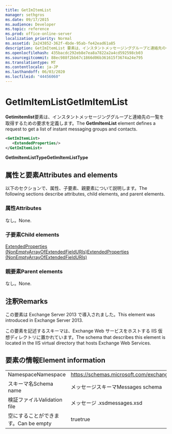 ```yaml
---
title: GetImItemList
manager: sethgros
ms.date: 09/17/2015
ms.audience: Developer
ms.topic: reference
ms.prod: office-online-server
localization_priority: Normal
ms.assetid: 2a243852-362f-4bde-95ab-fe42ead61a85
description: GetImItemList 要素は、インスタントメッセージンググループと連絡先の一覧を取得するための要求を定義します。
ms.openlocfilehash: 435bacdc292eb8e7ea8a7822a2a4cd592598cb03
ms.sourcegitcommit: 88ec988f2bb67c1866d06b361615f3674a24e795
ms.translationtype: MT
ms.contentlocale: ja-JP
ms.lasthandoff: 06/03/2020
ms.locfileid: "44456060"
---
```

# <a name="getimitemlist"></a><span data-ttu-id="59ebf-103">GetImItemList</span><span class="sxs-lookup"><span data-stu-id="59ebf-103">GetImItemList</span></span>

<span data-ttu-id="59ebf-104">**Getimitemlist**要素は、インスタントメッセージンググループと連絡先の一覧を取得するための要求を定義します。</span><span class="sxs-lookup"><span data-stu-id="59ebf-104">The **GetImItemList** element defines a request to get a list of instant messaging groups and contacts.</span></span> 
  
```XML
<GetImItemList>
   <ExtendedProperties/>
</GetImItemList>
```

 <span data-ttu-id="59ebf-105">**GetImItemListType**</span><span class="sxs-lookup"><span data-stu-id="59ebf-105">**GetImItemListType**</span></span>
## <a name="attributes-and-elements"></a><span data-ttu-id="59ebf-106">属性と要素</span><span class="sxs-lookup"><span data-stu-id="59ebf-106">Attributes and elements</span></span>

<span data-ttu-id="59ebf-107">以下のセクションで、属性、子要素、親要素について説明します。</span><span class="sxs-lookup"><span data-stu-id="59ebf-107">The following sections describe attributes, child elements, and parent elements.</span></span>
  
### <a name="attributes"></a><span data-ttu-id="59ebf-108">属性</span><span class="sxs-lookup"><span data-stu-id="59ebf-108">Attributes</span></span>

<span data-ttu-id="59ebf-109">なし。</span><span class="sxs-lookup"><span data-stu-id="59ebf-109">None.</span></span>
  
### <a name="child-elements"></a><span data-ttu-id="59ebf-110">子要素</span><span class="sxs-lookup"><span data-stu-id="59ebf-110">Child elements</span></span>

[<span data-ttu-id="59ebf-111">ExtendedProperties (NonEmptyArrayOfExtendedFieldURIs)</span><span class="sxs-lookup"><span data-stu-id="59ebf-111">ExtendedProperties (NonEmptyArrayOfExtendedFieldURIs)</span></span>](extendedproperties-nonemptyarrayofextendedfielduris.md)
  
### <a name="parent-elements"></a><span data-ttu-id="59ebf-112">親要素</span><span class="sxs-lookup"><span data-stu-id="59ebf-112">Parent elements</span></span>

<span data-ttu-id="59ebf-113">なし。</span><span class="sxs-lookup"><span data-stu-id="59ebf-113">None.</span></span>
  
## <a name="remarks"></a><span data-ttu-id="59ebf-114">注釈</span><span class="sxs-lookup"><span data-stu-id="59ebf-114">Remarks</span></span>

<span data-ttu-id="59ebf-115">この要素は Exchange Server 2013 で導入されました。</span><span class="sxs-lookup"><span data-stu-id="59ebf-115">This element was introduced in Exchange Server 2013.</span></span>
  
<span data-ttu-id="59ebf-116">この要素を記述するスキーマは、Exchange Web サービスをホストする IIS 仮想ディレクトリに置かれています。</span><span class="sxs-lookup"><span data-stu-id="59ebf-116">The schema that describes this element is located in the IIS virtual directory that hosts Exchange Web Services.</span></span>
  
## <a name="element-information"></a><span data-ttu-id="59ebf-117">要素の情報</span><span class="sxs-lookup"><span data-stu-id="59ebf-117">Element information</span></span>

|||
|:-----|:-----|
|<span data-ttu-id="59ebf-118">Namespace</span><span class="sxs-lookup"><span data-stu-id="59ebf-118">Namespace</span></span>  <br/> |https://schemas.microsoft.com/exchange/services/2006/messages  <br/> |
|<span data-ttu-id="59ebf-119">スキーマ名</span><span class="sxs-lookup"><span data-stu-id="59ebf-119">Schema name</span></span>  <br/> |<span data-ttu-id="59ebf-120">メッセージスキーマ</span><span class="sxs-lookup"><span data-stu-id="59ebf-120">Messages schema</span></span>  <br/> |
|<span data-ttu-id="59ebf-121">検証ファイル</span><span class="sxs-lookup"><span data-stu-id="59ebf-121">Validation file</span></span>  <br/> |<span data-ttu-id="59ebf-122">メッセージ .xsd</span><span class="sxs-lookup"><span data-stu-id="59ebf-122">messages.xsd</span></span>  <br/> |
|<span data-ttu-id="59ebf-123">空にすることができます。</span><span class="sxs-lookup"><span data-stu-id="59ebf-123">Can be empty</span></span>  <br/> |<span data-ttu-id="59ebf-124">true</span><span class="sxs-lookup"><span data-stu-id="59ebf-124">true</span></span>  <br/> |
   

